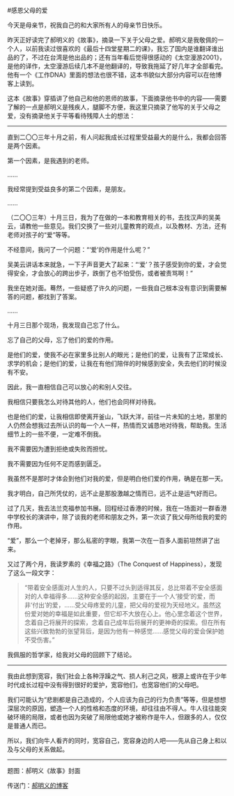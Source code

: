 #感恩父母的爱

<!-- description: 祝天下的母亲快乐幸福 -->
<!-- date: 2013-05-12 -->

今天是母亲节，祝我自己的和大家所有人的母亲节日快乐。

昨天正好读完了郝明义的《故事》，摘录一下关于父母之爱。郝明义是我敬佩的一个人，以前我读过很喜欢的《最后十四堂星期二的课》，我忘了国内是谁翻译谁出品的了，不过在台湾是他出品的；还有当年看后觉得很感动的《太空漫游2001》，是他的译作，太空漫游后续几本不是他翻译的，导致我拖延了好几年才全部看完。他有一个《工作DNA》里面的想法也很不错，这本书貌似大部分内容可以在他博客上读到。

这本《故事》穿插讲了他自己和他的恩师的故事，下面摘录他书中的内容——需要了解的一点是郝明义是残疾人，腿脚不方便，我这里只摘录了他写的关于父母之爱，没有摘录他关于平等看待残障人士的想法：

---

直到二〇〇三年十月之前，有人问起我成长过程里受益最大的是什么，我都会回答是两个因素。

第一个因素，是我遇到的老师。

……

我经常提到受益良多的第二个因素，是朋友。

……

（二〇〇三年）十月三日，我为了在做的一本和教育相关的书，去找汉声的吴美云，请教他一些意见。我们交换了一些对儿童教育的观点，以及教材、方法，还有老师对孩子的“爱”等等。

不经意间，我问了一个问题：“‘爱’的作用是什么呢？”

吴美云讲话本来就急，一下子声音更大了起来：“‘爱’？孩子感受到你的爱，才会觉得安全，才会放心的跨出步子，跌倒了也不怕受伤，或者被责骂啊！”

我坐在她对面。蓦然，一些疑惑了许久的问题，一些我自己根本没有意识到需要解答的问题，都找到了答案。

……

十月三日那个现场，我发现自己忘了什么。

忘了自己的父母，忘了他们的爱的作用。

是他们的爱，使我不必在家里多比别人的眼光；是他们的爱，让我有了正常成长、求学的机会；是他们的爱，让我在有他们陪伴的时候感到安全，失去他们的时候没有不安。

因此，我一直相信自己可以放心的和别人交往。

我相信只要我怎么对待其他的人，他们也会同样对待我。

也是他们的爱，让我相信即使离开釜山，飞跃大洋，前往一片未知的土地，那里的人仍然会想我过去所认识的每一个人一样，热情而又诚恳地对待我，帮助我。生活细节上的一些不便，一定难不倒我。

我不需要因为遭到拒绝或失败而担忧。

我不需要因为任何不足而感到匮乏。

我虽然不是那时才体会到他们对我的爱，但是明白他们爱的作用，确是在那一天。

我才明白，自己所凭仗的，远不止是那股激越之情而已，远不止是运气好而已。

过了几天，我去法兰克福参加书展。回程经过香港的时候，我在一场面对一群香港中学校长的演讲中，除了谈我的老师和朋友之外，第一次谈了我父母所给我的爱的作用。

“爱”，那么一个老掉牙，那么私密的字眼，我第一次在一百多人面前坦然讲了出来。

又过了两个月，我读罗素的《幸福之路》（The Conquest of Happiness），发现了这么一段文字：

> “带着安全感面对人生的人，只要不过头到适得其反，总比带着不安全感面对的人幸福得多……这种安全感的起因，主要在于一个人‘接受’的爱，而非‘付出’的爱，……受父母疼爱的儿童，把父母的爱视为天经地义。虽然这份爱对她的幸福是如此重要，但它却不大放在心上。他心里念着这个世界，念着自己将展开的探索，念着自己成年后将展开的更神奇的探索。但在所有这些兴致勃勃的张望背后，是因为他有一种感觉……感觉父母的爱会保护她不受伤害。”

我佩服的哲学家，给我对父母的回顾下了结论。

---

我由此想到宽容，我们社会上各种浮躁之气、损人利己之风，根源上或许在于少年时代成长过程中没有得到很好的爱护，宽容他们，也宽容他们的父母吧。

我们可能认为“悲剧都是自己造成的，个人应该为自己的行为负责”等等，但是想想深层次的原因，塑造一个人的性格和态度的环境，却往往由不得人。牛人往往能突破环境的局限，或者也因为突破了局限他或她才被称作是牛人，但跟多的人，仅仅是普通人而已。

所以，我们向牛人看齐的同时，宽容自己，宽容身边的人吧——先从自己身上和以及与父母的关系做起。

---

题图：郝明义《故事》封面

传送门：[郝明义的博客](http://www.rexhow.com/)